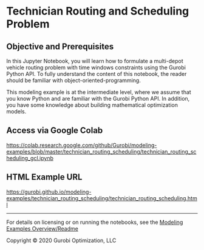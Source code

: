 # Technician Routing and Scheduling Problem

## Objective and Prerequisites

In this Jupyter Notebook, you will learn how to formulate a multi-depot vehicle routing problem with time windows 
constraints using the Gurobi Python API. To fully understand the content of this notebook, the reader should be 
familiar with object-oriented-programming.

This modeling example is at the intermediate level, where we assume that you know Python and are familiar with the 
Gurobi Python API. In addition, you have some knowledge about building mathematical optimization models.


## Access via Google Colab

https://colab.research.google.com/github/Gurobi/modeling-examples/blob/master/technician_routing_scheduling/technician_routing_scheduling_gcl.ipynb

## HTML Example URL

https://gurobi.github.io/modeling-examples/technician_routing_scheduling/technician_routing_scheduling.html


----
For details on licensing or on running the notebooks, see the [Modeling Examples Overview/Readme](https://github.com/Gurobi/modeling-examples/)

Copyright © 2020 Gurobi Optimization, LLC
